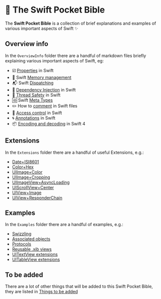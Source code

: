 # :blue_book: The Swift Pocket Bible
The **Swift Pocket Bible** is a collection of brief explanations and examples of various important aspects of Swift :sparkles:


## Overview info
In the `OverviewInfo` folder there are a handful of markdown files briefly explaining various important aspects of Swift, eg:

- :ballot_box_with_check: [Properties](OverviewInfo/Properties.md) in Swift
- :floppy_disk: Swift [Memory management](OverviewInfo/MemoryManagement.md)
- :mailbox_with_mail: Swift [Dispatching](OverviewInfo/Dispatching.md)
- :syringe: [Dependency Injection](OverviewInfo/DependencyInjection.md) in Swift
- :closed_lock_with_key: [Thread Safety](OverviewInfo/ThreadSafety.md) in Swift
- :id: Swift [Meta Types](OverviewInfo/MetaTypes.md)
- :pencil2: How to [comment](OverviewInfo/Commenting.md) in Swift files
- :underage: [Access control](OverviewInfo/AccessControl.md) in Swift
- :cyclone: [Annotations](OverviewInfo/Annotations.md) in Swift
- :package: [Encoding and decoding](OverviewInfo/EncodingAndDecoding.md) in Swift 4
  

## Extensions
In the `Extensions` folder there are a handful of useful Extensions, e.g.:

- [Date+ISI8601](Extensions/Date+ISO8601.swift)
- [Color+Hex](Extensions/UIColor+Hex.swift)
- [UIImage+Color](Extensions/UIImage+Color.swift)
- [UIImage+Cropping](Extensions/UIImage+Cropping.swift)
- [UIImageView+AsyncLoading](Extensions/UIImageView+AsyncLoading.swift)
- [UIScrollView+Center](Extensions/UIScrollView+Center.swift)
- [UIView+Image](Extensions/UIView+Image.swift)
- [UIView+ResponderChain](Extensions/UIView+ResponderChain.swift)



## Examples
In the `Examples` folder there are a handful of examples, e.g.:

 - [Swizzling](Examples/UIViewController+Swizzling.swift)
 - [Associated objects](Examples/UIViewController+AscObject.swift)
 - [Protocols](Examples/ProtocolExamples.swift)
 - [Reusable .xib views](Examples/NibView.swift)
 - [UITextView extensions](Examples/UITextViewExtensions.swift)
 - [UITableView extensions](Examples/UITableViewExtensions.swift)


## To be added
There are a lot of other things that will be added to this Swift Pocket Bible, they are listed in [Things to be added](ToBeAdded.md) 



